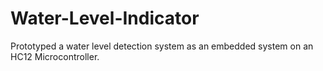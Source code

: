 # Water-Level-Indicator
Prototyped a water level detection system as an embedded system on an HC12 Microcontroller.
